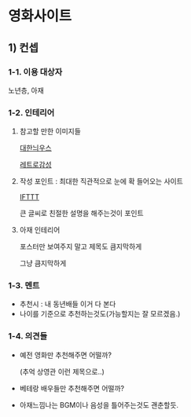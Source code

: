 # 영화사이트

## 1) 컨셉

### 1-1. 이용 대상자

노년층, 아재

### 1-2. 인테리어

1. 참고할 만한 이미지들

   [대한늬우스]([https://www.google.com/search?rlz=1C1CHBD_koKR827KR827&biw=1920&bih=969&tbm=isch&sa=1&ei=YMTUXO3AC5rh-AbPqqSwCA&q=%EB%8A%AC%EC%9A%B0%EC%8A%A4&oq=%EB%8A%AC%EC%9A%B0%EC%8A%A4&gs_l=img.3..0j0i24j0i5i30l2.10701.12964..13231...2.0..2.102.1315.11j3......2....1..gws-wiz-img.....0..35i39.MpxgbhpZm_g#imgrc=_](https://www.google.com/search?rlz=1C1CHBD_koKR827KR827&biw=1920&bih=969&tbm=isch&sa=1&ei=YMTUXO3AC5rh-AbPqqSwCA&q=늬우스&oq=늬우스&gs_l=img.3..0j0i24j0i5i30l2.10701.12964..13231...2.0..2.102.1315.11j3......2....1..gws-wiz-img.....0..35i39.MpxgbhpZm_g#imgrc=_))

   [레트로감성]([https://www.google.com/search?q=%EB%A0%88%ED%8A%B8%EB%A1%9C&rlz=1C1CHBD_koKR827KR827&source=lnms&tbm=isch&sa=X&ved=0ahUKEwjpx_2K2Y_iAhVRHKYKHc5JBOYQ_AUIDigB&biw=1920&bih=969](https://www.google.com/search?q=레트로&rlz=1C1CHBD_koKR827KR827&source=lnms&tbm=isch&sa=X&ved=0ahUKEwjpx_2K2Y_iAhVRHKYKHc5JBOYQ_AUIDigB&biw=1920&bih=969))

2. 작성 포인트 : 최대한 직관적으로 눈에 확 들어오는 사이트

   [IFTTT](<https://ifttt.com/>)

   큰 글씨로 친절한 설명을 해주는것이 포인트

3. 아재 인테리어

   포스터만 보여주지 말고 제목도 큼지막하게 

   그냥 큼지막하게

### 1-3. 멘트

- 추천시 : 내 동년배들 이거 다 본다
- 나이를 기준으로 추천하는것도(가능할지는 잘 모르겠음.)

### 1-4. 의견들

* 예전 영화만 추천해주면 어떨까?

  (추억 상영관 이런 제목으로..)

* 베테랑 배우들만 추천해주면 어떨까?

* 아재느낌나는 BGM이나 음성을 틀어주는것도 괜춘할듯.
